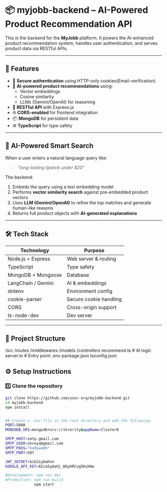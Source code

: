 # 📦 myjobb-backend – AI-Powered Product Recommendation API

This is the backend for the **MyJobb** platform. It powers the AI-enhanced product recommendation system, handles user authentication, and serves product data via RESTful APIs.

---

## 🚀 Features

- 🔐 **Secure authentication** using HTTP-only cookies(Email-verification)
- 🧠 **AI-powered product recommendations** using:
  - Vector embeddings
  - Cosine similarity
  - LLMs (Gemini/OpenAI) for reasoning
- 🧾 **RESTful API** with Express.js
- 🌐 **CORS-enabled** for frontend integration
- 📦 **MongoDB** for persistent data
- ⚙️ **TypeScript** for type safety

---

## 🧠 AI-Powered Smart Search

When a user enters a natural language query like:

> _"long-lasting lipstick under $20"_

The backend:

1. Embeds the query using a text embedding model
2. Performs **vector similarity search** against pre-embedded product vectors
3. Uses **LLM (Gemini/OpenAI)** to refine the top matches and generate human-like reasons
4. Returns full product objects with **AI-generated explanations**

---

## 🛠️ Tech Stack

| Technology        | Purpose                             |
|-------------------|-------------------------------------|
| Node.js + Express | Web server & routing                |
| TypeScript        | Type safety                         |
| MongoDB + Mongoose| Database                            |
| LangChain / Gemini| AI & embeddings                     |
| dotenv            | Environment config                  |
| cookie-parser     | Secure cookie handling              |
| CORS              | Cross-origin support                |
| ts-node-dev       | Dev server                          |

---

## 📁 Project Structure


/src
/routes
/middlewares
/models
/controllers
recommend.ts # AI logic
server.ts # Entry point
.env
package.json
tsconfig.json


## ⚙️ Setup Instructions

### 1️⃣ Clone the repository

```bash
git clone https://github.com/your-org/myjobb-backend.git
cd myjobb-backend
npm install


## Create a .env file in the root directory and add the following:
PORT=5000
MONGODB_URI=mongodb+srv://shrerity&appName=Cluster0

SMTP_HOST=smtp.gmail.com
SMTP_USER=shreya@gmail.com
SMTP_PASS="kadywamh"
SMTP_PORT=587

JWT_SECRET=bib3iybwhnn
GOOGLE_API_KEY=AIzaSyAaUj_WSphRCvg5KuhHw

#Development: npm run dev
#Production: npm run build
             npm start
